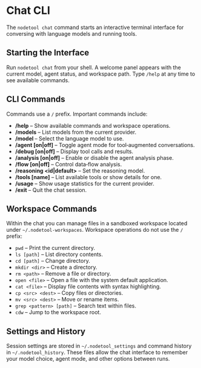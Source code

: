 # Chat CLI

The `nodetool chat` command starts an interactive terminal interface for conversing with language models and running tools.

## Starting the Interface

Run `nodetool chat` from your shell. A welcome panel appears with the current model, agent status, and workspace path. Type `/help` at any time to see available commands.

## CLI Commands

Commands use a `/` prefix. Important commands include:

- **/help** – Show available commands and workspace operations.
- **/models** – List models from the current provider.
- **/model <id>** – Select the language model to use.
- **/agent [on|off]** – Toggle agent mode for tool‑augmented conversations.
- **/debug [on|off]** – Display tool calls and results.
- **/analysis [on|off]** – Enable or disable the agent analysis phase.
- **/flow [on|off]** – Control data‑flow analysis.
- **/reasoning <id|default>** – Set the reasoning model.
- **/tools [name]** – List available tools or show details for one.
- **/usage** – Show usage statistics for the current provider.
- **/exit** – Quit the chat session.

## Workspace Commands

Within the chat you can manage files in a sandboxed workspace located under `~/.nodetool-workspaces`. Workspace operations do not use the `/` prefix:

- `pwd` – Print the current directory.
- `ls [path]` – List directory contents.
- `cd [path]` – Change directory.
- `mkdir <dir>` – Create a directory.
- `rm <path>` – Remove a file or directory.
- `open <file>` – Open a file with the system default application.
- `cat <file>` – Display file contents with syntax highlighting.
- `cp <src> <dest>` – Copy files or directories.
- `mv <src> <dest>` – Move or rename items.
- `grep <pattern> [path]` – Search text within files.
- `cdw` – Jump to the workspace root.

## Settings and History

Session settings are stored in `~/.nodetool_settings` and command history in `~/.nodetool_history`. These files allow the chat interface to remember your model choice, agent mode, and other options between runs.

